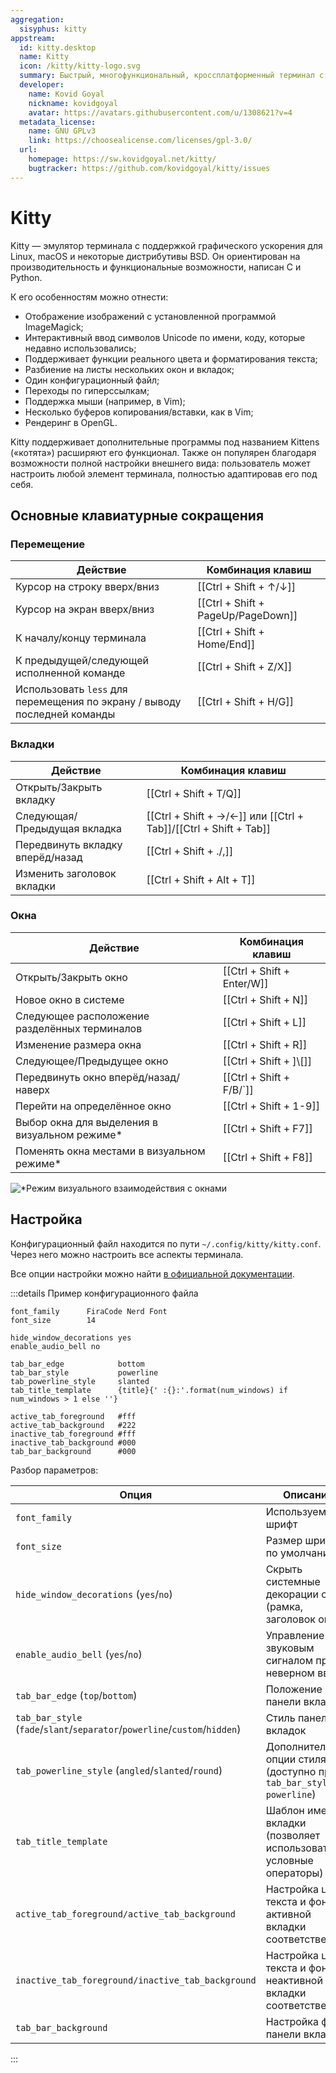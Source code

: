 ```yaml
---
aggregation:
  sisyphus: kitty
appstream:
  id: kitty.desktop
  name: Kitty
  icon: /kitty/kitty-logo.svg
  summary: Быстрый, многофункциональный, кроссплатформенный терминал с поддержкой графического процессора
  developer:
    name: Kovid Goyal
    nickname: kovidgoyal
    avatar: https://avatars.githubusercontent.com/u/1308621?v=4
  metadata_license:
    name: GNU GPLv3
    link: https://choosealicense.com/licenses/gpl-3.0/
  url:
    homepage: https://sw.kovidgoyal.net/kitty/
    bugtracker: https://github.com/kovidgoyal/kitty/issues
---
```


# Kitty

Kitty — эмулятор терминала с поддержкой графического ускорения для Linux, macOS и некоторые дистрибутивы BSD. Он ориентирован на производительность и функциональные возможности, написан C и Python.

К его особенностям можно отнести:

- Отображение изображений с установленной программой ImageMagick;
- Интерактивный ввод символов Unicode по имени, коду, которые недавно использовались;
- Поддерживает функции реального цвета и форматирования текста;
- Разбиение на листы нескольких окон и вкладок;
- Один конфигурационный файл;
- Переходы по гиперссылкам;
- Поддержка мыши (например, в Vim);
- Несколько буферов копирования/вставки, как в Vim;
- Рендеринг в OpenGL.

Kitty поддерживает дополнительные программы под названием Kittens («котята») расширяют его функционал. Также он популярен благодаря возможности полной настройки внешнего вида: пользователь может настроить любой элемент терминала, полностью адаптировав его под себя.

<!--@include: @ru/apps/.parts/install/content-repo.md-->

## Основные клавиатурные сокращения

### Перемещение

| Действие                                                                 | Комбинация клавиш                  |
| ------------------------------------------------------------------------ | ---------------------------------- |
| Курсор на строку вверх/вниз                                              | [[Ctrl + Shift + ↑/↓]]             |
| Курсор на экран вверх/вниз                                               | [[Ctrl + Shift + PageUp/PageDown]] |
| К началу/концу терминала                                                 | [[Ctrl + Shift + Home/End]]        |
| К предыдущей/следующей исполненной команде                               | [[Ctrl + Shift + Z/X]]             |
| Использовать `less` для перемещения по экрану / выводу последней команды | [[Ctrl + Shift + H/G]]             |

### Вкладки

| Действие                         | Комбинация клавиш                                                |
| -------------------------------- | ---------------------------------------------------------------- |
| Открыть/Закрыть вкладку          | [[Ctrl + Shift + T/Q]]                                           |
| Следующая/Предыдущая вкладка     | [[Ctrl + Shift + →/←]] или [[Ctrl + Tab]]/[[Ctrl + Shift + Tab]] |
| Передвинуть вкладку вперёд/назад | [[Ctrl + Shift + ./,]]                                           |
| Изменить заголовок вкладки       | [[Ctrl + Shift + Alt + T]]                                       |

### Окна

| Действие                                       | Комбинация клавиш          |
| ---------------------------------------------- | -------------------------- |
| Открыть/Закрыть окно                           | [[Ctrl + Shift + Enter/W]] |
| Новое окно в системе                           | [[Ctrl + Shift + N]]       |
| Следующее расположение разделённых терминалов  | [[Ctrl + Shift + L]]       |
| Изменение размера окна                         | [[Ctrl + Shift + R]]       |
| Следующее/Предыдущее окно                      | [[Ctrl + Shift + ]\\[]]    |
| Передвинуть окно вперёд/назад/наверх           | [[Ctrl + Shift + F/B/\`]]  |
| Перейти на определённое окно                   | [[Ctrl + Shift + 1-9]]     |
| Выбор окна для выделения в визуальном режиме\* | [[Ctrl + Shift + F7]]      |
| Поменять окна местами в визуальном режиме\*    | [[Ctrl + Shift + F8]]      |

![](/kitty/kitty-1.png '*Режим визуального взаимодействия с окнами')

## Настройка

Конфигурационный файл находится по пути `~/.config/kitty/kitty.conf`. Через него можно настроить все аспекты терминала.

Все опции настройки можно найти [в официальной документации](https://sw.kovidgoyal.net/kitty/conf/).

:::details Пример конфигурационного файла

```
font_family      FiraCode Nerd Font
font_size        14

hide_window_decorations yes
enable_audio_bell no

tab_bar_edge            bottom
tab_bar_style           powerline
tab_powerline_style     slanted
tab_title_template      {title}{' :{}:'.format(num_windows) if num_windows > 1 else ''}

active_tab_foreground   #fff
active_tab_background   #222
inactive_tab_foreground #fff
inactive_tab_background #000
tab_bar_background      #000
```

Разбор параметров:

| Опция                                                                      | Описание                                                            |
| -------------------------------------------------------------------------- | ------------------------------------------------------------------- |
| `font_family`                                                              | Используемый шрифт                                                  |
| `font_size`                                                                | Размер шрифта по умолчанию                                          |
| `hide_window_decorations` (`yes`/`no`)                                     | Скрыть системные декорации окна (рамка, заголовок окна)             |
| `enable_audio_bell` (`yes`/`no`)                                           | Управление звуковым сигналом при неверном вводе                     |
| `tab_bar_edge` (`top`/`bottom`)                                            | Положение панели вкладок                                            |
| `tab_bar_style` (`fade`/`slant`/`separator`/`powerline`/`custom`/`hidden`) | Стиль панели вкладок                                                |
| `tab_powerline_style` (`angled`/`slanted`/`round`)                         | Дополнительные опции стиля (доступно при `tab_bar_style powerline`) |
| `tab_title_template`                                                       | Шаблон имени вкладки (позволяет использовать условные операторы)    |
| `active_tab_foreground/active_tab_background`                              | Настройка цвета текста и фона активной вкладки соответственно       |
| `inactive_tab_foreground/inactive_tab_background`                          | Настройка цвета текста и фона неактивной вкладки соответственно     |
| `tab_bar_background`                                                       | Настройка фона панели вкладок                                       |

:::
